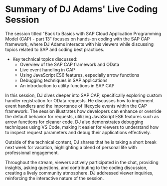# Summary of DJ Adams' Live Coding Session

The session titled "Back to Basics with SAP Cloud Application Programming Model (CAP) - part 13" focuses on hands-on coding with the SAP CAP framework, where DJ Adams interacts with his viewers while discussing topics related to SAP and coding best practices.

- Key technical topics discussed:
  - Overview of the SAP CAP framework and OData
  - Live event handling in CAP
  - Using JavaScript ES6 features, especially arrow functions
  - Debugging techniques in SAP applications
  - An introduction to utility functions in SAP CAP

In this session, DJ dives deeper into SAP CAP, specifically exploring custom handler registration for OData requests. He discusses how to implement event handlers and the importance of lifecycle events within the CAP framework. The session illustrates how developers can enhance or override the default behavior for requests, utilizing JavaScript ES6 features such as arrow functions for cleaner code. DJ also demonstrates debugging techniques using VS Code, making it easier for viewers to understand how to inspect request parameters and debug their applications effectively.

Outside of the technical content, DJ shares that he is taking a short break next week for vacation, highlighting a blend of personal life with professional engagement.

Throughout the stream, viewers actively participated in the chat, providing insights, asking questions, and contributing to the coding discussion, creating a lively community atmosphere. DJ addressed viewer inquiries, reinforcing the interactive nature of the session.